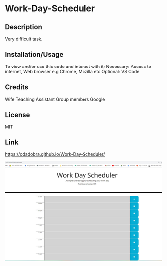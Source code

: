# Work-Day-Scheduler

## Description
Very difficult task.

## Installation/Usage
To view and/or use this code and interact with it;
Necessary: Access to internet, Web browser e.g Chrome, Mozilla etc
Optional: VS Code

## Credits
Wife
Teaching Assistant
Group members
Google

## License
MIT 

## Link
https://odadobra.github.io/Work-Day-Scheduler/

![Screenshot](./assets/img/Work%20day%20scheduler.jpg)